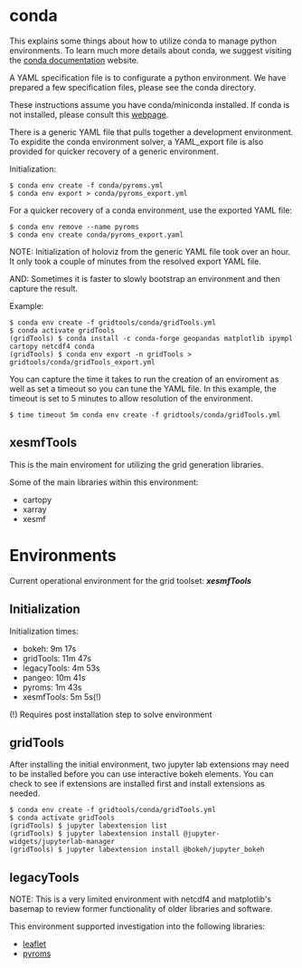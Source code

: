 # conda

This explains some things about how to utilize conda to
manage python environments.  To learn much more details about
conda, we suggest visiting the 
[conda documentation](https://docs.conda.io/projects/conda/en/latest/index.html) website.

A YAML specification file is to configurate a python environment.  We have prepared
a few specification files, please see the conda directory.

These instructions assume you have conda/miniconda installed.  If conda is not installed,
please consult this
[webpage](https://docs.conda.io/projects/conda/en/latest/user-guide/install/index.html).

There is a generic YAML file that pulls together a development environment.  To
expidite the conda environment solver, a YAML\_export file is also provided for
quicker recovery of a generic environment.

Initialization:
```
$ conda env create -f conda/pyroms.yml
$ conda env export > conda/pyroms_export.yml
```

For a quicker recovery of a conda environment, use the exported YAML file:
```
$ conda env remove --name pyroms
$ conda env create conda/pyroms_export.yaml
```

NOTE: Initialization of holoviz from the generic YAML file took over an hour.
It only took a couple of minutes from the resolved export YAML file.

AND: Sometimes it is faster to slowly bootstrap an environment and then
capture the result.

Example:
```
$ conda env create -f gridtools/conda/gridTools.yml
$ conda activate gridTools
(gridTools) $ conda install -c conda-forge geopandas matplotlib ipympl cartopy netcdf4 conda
(gridTools) $ conda env export -n gridTools > gridtools/conda/gridTools_export.yml
```

You can capture the time it takes to run the creation of an enviroment as well
as set a timeout so you can tune the YAML file.  In this example, the timeout
is set to 5 minutes to allow resolution of the environment.
```
$ time timeout 5m conda env create -f gridtools/conda/gridTools.yml
```

## xesmfTools

This is the main enviroment for utilizing the grid generation libraries.

Some of the main libraries within this environment:
 * cartopy
 * xarray
 * xesmf

# Environments

Current operational environment for the grid toolset: ***xesmfTools***

## Initialization

Initialization times:
 * bokeh: 9m 17s
 * gridTools: 11m 47s
 * legacyTools: 4m 53s
 * pangeo: 10m 41s
 * pyroms: 1m 43s
 * xesmfTools: 5m 5s(!)

(!) Requires post installation step to solve environment

## gridTools

After installing the initial environment, two jupyter lab extensions may need
to be installed before you can use interactive bokeh elements.  You can check
to see if extensions are installed first and install extensions as needed.

```
$ conda env create -f gridtools/conda/gridTools.yml
$ conda activate gridTools
(gridTools) $ jupyter labextension list
(gridTools) $ jupyter labextension install @jupyter-widgets/jupyterlab-manager
(gridTools) $ jupyter labextension install @bokeh/jupyter_bokeh
```

## legacyTools

NOTE: This is a very limited environment with netcdf4 and matplotlib's basemap
to review former functionality of older libraries and software.

This environment supported investigation into the following libraries:
  * [leaflet](../development/python/libraries/leaflet.md)
  * [pyroms](../development/python/libraries/pyroms.md)


